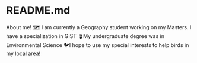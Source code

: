 # README.md
About me!
🗺 I am currently a Geography student working on my Masters. I have a specialization in GIST
🪴My undergraduate degree was in Environmental Science
🐦I hope to use my special interests to help birds in my local area!
